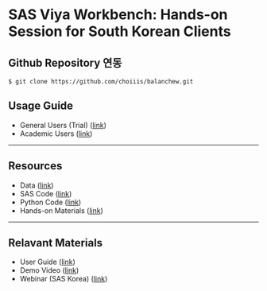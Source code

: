 # **SAS Viya Workbench: Hands-on Session for South Korean Clients**

## Github Repository 연동
```
$ git clone https://github.com/choiiis/balanchew.git
```

## **Usage Guide**

- General Users (Trial) ([link]())
- Academic Users ([link](https://www.sas.com/en_us/software/viya-workbench-for-learners.html))

---

## **Resources**

- Data ([link](https://github.com/Hannoah/myFirstGithub/tree/main/Data))
- SAS Code ([link](https://github.com/Hannoah/myFirstGithub/tree/main/SAS%20Code))
- Python Code ([link](https://github.com/Hannoah/myFirstGithub/tree/main/Python%20Code))
- Hands-on Materials ([link](https://github.com/Hannoah/myFirstGithub/tree/main/Hands-on%20Materials))

---

## **Relavant Materials**

- User Guide ([link](https://documentation.sas.com/doc/en/workbenchcdc/v_001/workbenchwlcm/home.htm))
- Demo Video ([link](https://www.youtube.com/playlist?list=PLVV6eZFA22QzkSYKD4vbZFkq3VYDWvcb_))
- Webinar (SAS Korea) ([link](https://www.sas.com/ko_kr/events/2024/idg-workbench-webinar.html))
